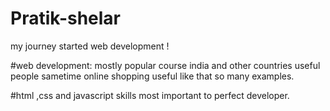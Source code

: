 # Pratik-shelar
my journey started web development !


#web development: mostly popular course 
india and other countries useful people 
sametime online shopping useful like that so many examples.

#html ,css and javascript skills most important to perfect developer.
